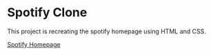# Spotify Clone

This project is recreating the spotify homepage using HTML and CSS.

[Spotify Homepage](https://open.spotify.com/)
